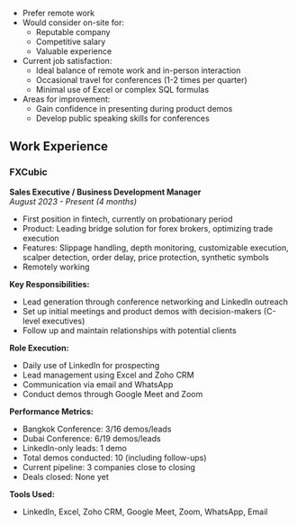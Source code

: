 - Prefer remote work
- Would consider on-site for:
  - Reputable company
  - Competitive salary
  - Valuable experience
- Current job satisfaction:
  - Ideal balance of remote work and in-person interaction
  - Occasional travel for conferences (1-2 times per quarter)
  - Minimal use of Excel or complex SQL formulas
- Areas for improvement:
  - Gain confidence in presenting during product demos
  - Develop public speaking skills for conferences


## Work Experience

### FXCubic
**Sales Executive / Business Development Manager**  
*August 2023 - Present (4 months)*

- First position in fintech, currently on probationary period
- Product: Leading bridge solution for forex brokers, optimizing trade execution
- Features: Slippage handling, depth monitoring, customizable execution, scalper detection, order delay, price protection, synthetic symbols
- Remotely working 

**Key Responsibilities:**
- Lead generation through conference networking and LinkedIn outreach
- Set up initial meetings and product demos with decision-makers (C-level executives)
- Follow up and maintain relationships with potential clients

**Role Execution:**
- Daily use of LinkedIn for prospecting
- Lead management using Excel and Zoho CRM
- Communication via email and WhatsApp
- Conduct demos through Google Meet and Zoom

**Performance Metrics:**
- Bangkok Conference: 3/16 demos/leads
- Dubai Conference: 6/19 demos/leads
- LinkedIn-only leads: 1 demo
- Total demos conducted: 10 (including follow-ups)
- Current pipeline: 3 companies close to closing
- Deals closed: None yet

**Tools Used:**
- LinkedIn, Excel, Zoho CRM, Google Meet, Zoom, WhatsApp, Email


